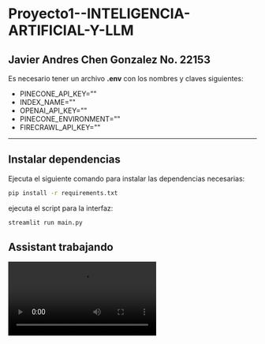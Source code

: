 # Proyecto1--INTELIGENCIA-ARTIFICIAL-Y-LLM
Javier Andres Chen Gonzalez
No. 22153
---

Es necesario tener un archivo **.env** con los nombres y claves siguientes:
- PINECONE_API_KEY=""
- INDEX_NAME=""
- OPENAI_API_KEY=""
- PINECONE_ENVIRONMENT=""
- FIRECRAWL_API_KEY=""
---
##  Instalar dependencias
Ejecuta el siguiente comando para instalar las dependencias necesarias:
```bash
pip install -r requirements.txt
```
 ejecuta el script para la interfaz:
   ```bash
   streamlit run main.py
   ```


## Assistant trabajando 
![Evidencia del assistant](./video/VideoProyecto.mp4)
